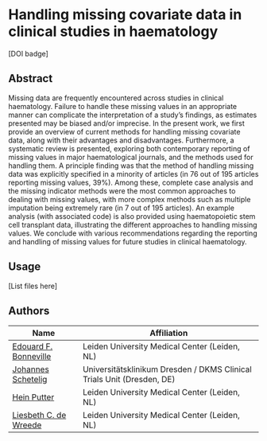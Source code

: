 # Handling missing covariate data in clinical studies in haematology

[DOI badge]

## Abstract

Missing data are frequently encountered across studies in clinical haematology. Failure to handle these missing values in an appropriate manner can complicate the interpretation of a study’s findings, as estimates presented may be biased and/or imprecise. In the present work, we first provide an overview of current methods for handling missing covariate data, along with their advantages and disadvantages. Furthermore, a systematic review is presented, exploring both contemporary reporting of missing values in major haematological journals, and the methods used for handling them. A principle finding was that the method of handling missing data was explicitly specified in a minority of articles (in 76 out of 195 articles reporting missing values, 39%). Among these, complete case analysis and the missing indicator methods were the most common approaches to dealing with missing values, with more complex methods such as multiple imputation being extremely rare (in 7 out of 195 articles). An example analysis (with associated code) is also provided using haematopoietic stem cell transplant data, illustrating the different approaches to handling missing values. We conclude with various recommendations regarding the reporting and handling of missing values for future studies in clinical haematology.

## Usage

[List files here]

## Authors

| Name                                                         | Affiliation                                                  |
| ------------------------------------------------------------ | ------------------------------------------------------------ |
| [Edouard F. Bonneville](https://www.lumc.nl/org/bds/medewerkers/1968807?setlanguage=English&setcountry=en) | Leiden University Medical Center (Leiden, NL)                |
| [Johannes Schetelig](https://www.researchgate.net/scientific-contributions/Johannes-Schetelig-38769437) | Universitätsklinikum Dresden / DKMS Clinical Trials Unit (Dresden, DE) |
| [Hein Putter](https://www.lumc.nl/org/bds/medewerkers/hputter?setlanguage=English&setcountry=en) | Leiden University Medical Center (Leiden, NL)                |
| [Liesbeth C. de Wreede](https://www.lumc.nl/org/bds/medewerkers/lcdewreede?setlanguage=English&setcountry=en) | Leiden University Medical Center (Leiden, NL)                |

